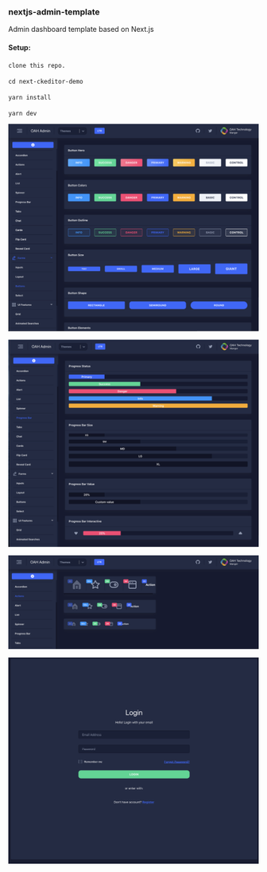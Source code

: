 ### nextjs-admin-template

Admin dashboard template based on Next.js

#### Setup:

```
clone this repo.

cd next-ckeditor-demo

yarn install

yarn dev
```

![screenshot](./src/images/screenshot1.png)

![screenshot](./src/images/screenshot2.png)

![screenshot](./src/images/screenshot3.png)

![screenshot](./src/images/screenshot4.png)
